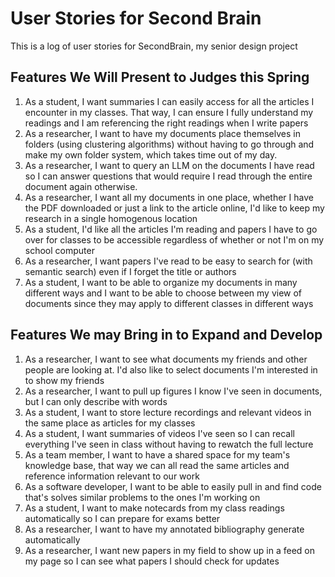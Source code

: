 # User Stories for Second Brain

This is a log of user stories for SecondBrain, my senior design project

## Features We Will Present to Judges this Spring

1. As a student, I want summaries I can easily access for all the articles I encounter in my classes. That way, I can ensure I fully understand my readings and I am referencing the right readings when I write papers
2. As a researcher, I want to have my documents place themselves in folders (using clustering algorithms) without having to go through and make my own folder system, which takes time out of my day. 
3. As a researcher, I want to query an LLM on the documents I have read so I can answer questions that would require I read through the entire document again otherwise.
4. As a researcher, I want all my documents in one place, whether I have the PDF downloaded or just a link to the article online, I'd like to keep my research in a single homogenous location
5. As a student, I'd like all the articles I'm reading and papers I have to go over for classes to be accessible regardless of whether or not I'm on my school computer
6. As a researcher, I want papers I've read to be easy to search for (with semantic search) even if I forget the title or authors
7. As a student, I want to be able to organize my documents in many different ways and I want to be able to choose between my view of documents since they may apply to different classes in different ways

## Features We may Bring in to Expand and Develop

1. As a researcher, I want to see what documents my friends and other people are looking at. I'd also like to select documents I'm interested in to show my friends 
2. As a researcher, I want to pull up figures I know I've seen in documents, but I can only describe with words
3. As a student, I want to store lecture recordings and relevant videos in the same place as articles for my classes 
4. As a student, I want summaries of videos I've seen so I can recall everything I've seen in class without having to rewatch the full lecture
5. As a team member, I want to have a shared space for my team's knowledge base, that way we can all read the same articles and reference information relevant to our work 
6. As a software developer, I want to be able to easily pull in and find code that's solves similar problems to the ones I'm working on
7. As a student, I want to make notecards from my class readings automatically so I can prepare for exams better
8. As a researcher, I want to have my annotated bibliography generate automatically 
9. As a researcher, I want new papers in my field to show up in a feed on my page so I can see what papers I should check for updates